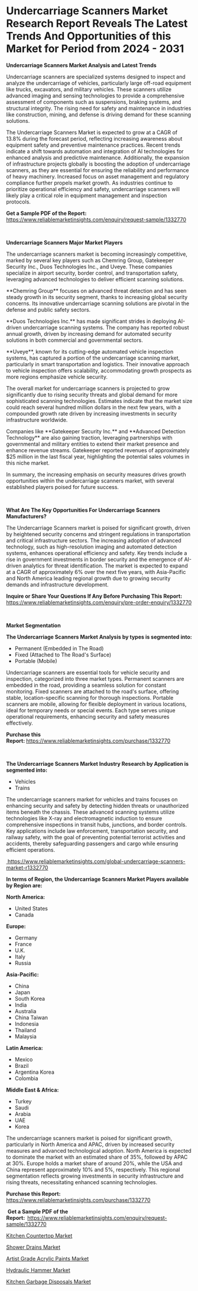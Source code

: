 <p><h1>Undercarriage Scanners Market Research Report Reveals The Latest Trends And Opportunities of this Market for Period from 2024 - 2031</h1></p><p><strong>Undercarriage Scanners Market Analysis and Latest Trends</strong></p>
<p><p>Undercarriage scanners are specialized systems designed to inspect and analyze the undercarriage of vehicles, particularly large off-road equipment like trucks, excavators, and military vehicles. These scanners utilize advanced imaging and sensing technologies to provide a comprehensive assessment of components such as suspensions, braking systems, and structural integrity. The rising need for safety and maintenance in industries like construction, mining, and defense is driving demand for these scanning solutions.</p><p>The Undercarriage Scanners Market is expected to grow at a CAGR of 13.8% during the forecast period, reflecting increasing awareness about equipment safety and preventive maintenance practices. Recent trends indicate a shift towards automation and integration of AI technologies for enhanced analysis and predictive maintenance. Additionally, the expansion of infrastructure projects globally is boosting the adoption of undercarriage scanners, as they are essential for ensuring the reliability and performance of heavy machinery. Increased focus on asset management and regulatory compliance further propels market growth. As industries continue to prioritize operational efficiency and safety, undercarriage scanners will likely play a critical role in equipment management and inspection protocols.</p></p>
<p><strong>Get a Sample PDF of the Report:&nbsp;</strong> <a href="https://www.reliablemarketinsights.com/enquiry/request-sample/1332770?utm_campaign=1619&utm_medium=2&utm_source=Github&utm_content=ia&utm_term=13102024&utm_id=undercarriage-scanners">https://www.reliablemarketinsights.com/enquiry/request-sample/1332770</a></p>
<p>&nbsp;</p>
<p><strong>Undercarriage Scanners Major Market Players</strong></p>
<p><p>The undercarriage scanners market is becoming increasingly competitive, marked by several key players such as Chemring Group, Gatekeeper Security Inc., Duos Technologies Inc., and Uveye. These companies specialize in airport security, border control, and transportation safety, leveraging advanced technologies to deliver efficient scanning solutions.</p><p>**Chemring Group** focuses on advanced threat detection and has seen steady growth in its security segment, thanks to increasing global security concerns. Its innovative undercarriage scanning solutions are pivotal in the defense and public safety sectors. </p><p>**Duos Technologies Inc.** has made significant strides in deploying AI-driven undercarriage scanning systems. The company has reported robust annual growth, driven by increasing demand for automated security solutions in both commercial and governmental sectors. </p><p>**Uveye**, known for its cutting-edge automated vehicle inspection systems, has captured a portion of the undercarriage scanning market, particularly in smart transportation and logistics. Their innovative approach to vehicle inspection offers scalability, accommodating growth prospects as more regions emphasize vehicle security.</p><p>The overall market for undercarriage scanners is projected to grow significantly due to rising security threats and global demand for more sophisticated scanning technologies. Estimates indicate that the market size could reach several hundred million dollars in the next few years, with a compounded growth rate driven by increasing investments in security infrastructure worldwide.</p><p>Companies like **Gatekeeper Security Inc.** and **Advanced Detection Technology** are also gaining traction, leveraging partnerships with governmental and military entities to extend their market presence and enhance revenue streams. Gatekeeper reported revenues of approximately $25 million in the last fiscal year, highlighting the potential sales volumes in this niche market.</p><p>In summary, the increasing emphasis on security measures drives growth opportunities within the undercarriage scanners market, with several established players poised for future success.</p></p>
<p>&nbsp;</p>
<p><strong>What Are The Key Opportunities For Undercarriage Scanners Manufacturers?</strong></p>
<p><p>The Undercarriage Scanners market is poised for significant growth, driven by heightened security concerns and stringent regulations in transportation and critical infrastructure sectors. The increasing adoption of advanced technology, such as high-resolution imaging and automated detection systems, enhances operational efficiency and safety. Key trends include a rise in government investments in border security and the emergence of AI-driven analytics for threat identification. The market is expected to expand at a CAGR of approximately 6% over the next five years, with Asia-Pacific and North America leading regional growth due to growing security demands and infrastructure development.</p></p>
<p><strong>Inquire or Share Your Questions If Any Before Purchasing This Report:</strong> <a href="https://www.reliablemarketinsights.com/enquiry/pre-order-enquiry/1332770?utm_campaign=1619&utm_medium=2&utm_source=Github&utm_content=ia&utm_term=13102024&utm_id=undercarriage-scanners">https://www.reliablemarketinsights.com/enquiry/pre-order-enquiry/1332770</a></p>
<p>&nbsp;</p>
<p><strong>Market Segmentation</strong></p>
<p><strong>The Undercarriage Scanners Market Analysis by types is segmented into:</strong></p>
<p><ul><li>Permanent (Embedded in The Road)</li><li>Fixed (Attached to The Road's Surface)</li><li>Portable (Mobile)</li></ul></p>
<p><p>Undercarriage scanners are essential tools for vehicle security and inspection, categorized into three market types. Permanent scanners are embedded in the road, providing a seamless solution for constant monitoring. Fixed scanners are attached to the road's surface, offering stable, location-specific scanning for thorough inspections. Portable scanners are mobile, allowing for flexible deployment in various locations, ideal for temporary needs or special events. Each type serves unique operational requirements, enhancing security and safety measures effectively.</p></p>
<p><strong>Purchase this Report:&nbsp;</strong><a href="https://www.reliablemarketinsights.com/purchase/1332770?utm_campaign=1619&utm_medium=2&utm_source=Github&utm_content=ia&utm_term=13102024&utm_id=undercarriage-scanners">https://www.reliablemarketinsights.com/purchase/1332770</a></p>
<p>&nbsp;</p>
<p><strong>The Undercarriage Scanners Market Industry Research by Application is segmented into:</strong></p>
<p><ul><li>Vehicles</li><li>Trains</li></ul></p>
<p><p>The undercarriage scanners market for vehicles and trains focuses on enhancing security and safety by detecting hidden threats or unauthorized items beneath the chassis. These advanced scanning systems utilize technologies like X-ray and electromagnetic induction to ensure comprehensive inspections in transit hubs, junctions, and border controls. Key applications include law enforcement, transportation security, and railway safety, with the goal of preventing potential terrorist activities and accidents, thereby safeguarding passengers and cargo while ensuring efficient operations.</p></p>
<p><a href="https://www.reliablemarketinsights.com/global-undercarriage-scanners-market-r1332770?utm_campaign=1619&utm_medium=2&utm_source=Github&utm_content=ia&utm_term=13102024&utm_id=undercarriage-scanners">&nbsp;https://www.reliablemarketinsights.com/global-undercarriage-scanners-market-r1332770</a></p>
<p><strong>In terms of Region, the Undercarriage Scanners Market Players available by Region are:</strong></p>
<p>
    <p> <strong> North America: </strong>
        <ul>
            <li>United States</li>
            <li>Canada</li>
        </ul>
        </p> 
    <p> <strong> Europe: </strong>
        <ul>
            <li>Germany</li>
            <li>France</li>
            <li>U.K.</li>
            <li>Italy</li>
            <li>Russia</li>
        </ul>
        </p> 
    <p> <strong> Asia-Pacific: </strong>
        <ul>
            <li>China</li>
            <li>Japan</li>
            <li>South Korea</li>
            <li>India</li>
            <li>Australia</li>
            <li>China Taiwan</li>
            <li>Indonesia</li>
            <li>Thailand</li>
            <li>Malaysia</li>
        </ul>
        </p> 
    <p> <strong> Latin America: </strong>
        <ul>
            <li>Mexico</li>
            <li>Brazil</li>
            <li>Argentina Korea</li>
            <li>Colombia</li>
        </ul>
        </p> 
    <p> <strong> Middle East & Africa: </strong>
        <ul>
            <li>Turkey</li>
            <li>Saudi</li>
            <li>Arabia</li>
            <li>UAE</li>
            <li>Korea</li>
        </ul>
    </p>
    </p>
<p><p>The undercarriage scanners market is poised for significant growth, particularly in North America and APAC, driven by increased security measures and advanced technological adoption. North America is expected to dominate the market with an estimated share of 35%, followed by APAC at 30%. Europe holds a market share of around 20%, while the USA and China represent approximately 10% and 5%, respectively. This regional segmentation reflects growing investments in security infrastructure and rising threats, necessitating enhanced scanning technologies.</p></p>
<p><strong>Purchase this Report: </strong><a href="https://www.reliablemarketinsights.com/purchase/1332770?utm_campaign=1619&utm_medium=2&utm_source=Github&utm_content=ia&utm_term=13102024&utm_id=undercarriage-scanners">https://www.reliablemarketinsights.com/purchase/1332770</a></p>
<p>&nbsp;<strong>Get a Sample PDF of the Report:&nbsp;&nbsp;</strong><a href="https://www.reliablemarketinsights.com/enquiry/request-sample/1332770?utm_campaign=1619&utm_medium=2&utm_source=Github&utm_content=ia&utm_term=13102024&utm_id=undercarriage-scanners">https://www.reliablemarketinsights.com/enquiry/request-sample/1332770</a></p>
<p><strong></strong></p>
<p><p><a href="https://www.linkedin.com/pulse/kitchen-countertop-revenue-growth-report-2024-2031-market-rift-nagle?utm_campaign=1619&utm_medium=2&utm_source=Github&utm_content=ia&utm_term=13102024&utm_id=undercarriage-scanners">Kitchen Countertop Market</a></p><p><a href="https://www.linkedin.com/pulse/influencing-factors-shower-drains-market-insights-growth-projections-16ume?utm_campaign=1619&utm_medium=2&utm_source=Github&utm_content=ia&utm_term=13102024&utm_id=undercarriage-scanners">Shower Drains Market</a></p><p><a href="https://www.linkedin.com/pulse/exploring-artist-grade-acrylic-paints-market-dynamics-global-qpcne?utm_campaign=1619&utm_medium=2&utm_source=Github&utm_content=ia&utm_term=13102024&utm_id=undercarriage-scanners">Artist Grade Acrylic Paints Market</a></p><p><a href="https://issuu.com/reportprime-2/docs/hydraulic-hammer-market-size-2030.p_49974f709a6b5a?utm_campaign=1619&utm_medium=2&utm_source=Github&utm_content=ia&utm_term=13102024&utm_id=undercarriage-scanners">Hydraulic Hammer Market</a></p><p><a href="https://www.linkedin.com/pulse/kitchen-garbage-disposals-market-trends-growth-outlook-2024-2srbe?utm_campaign=1619&utm_medium=2&utm_source=Github&utm_content=ia&utm_term=13102024&utm_id=undercarriage-scanners">Kitchen Garbage Disposals Market</a></p></p>